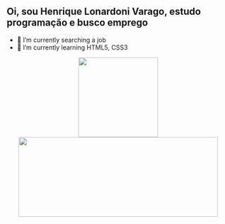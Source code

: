 ## Oi, sou Henrique Lonardoni Varago, estudo programação e busco emprego


- 🔎  I’m currently searching a job
- 📖  I’m currently learning HTML5, CSS3

<div align="center">
  <a href="https://github.com/HenriqueLonardoniVarago">
  <img height="180em" src="https://github-readme-stats.vercel.app/api?username=HenriqueLonardoniVarago&show_icons=true&theme=highcontrast&include_all_commits=true&count_private=true"/>
    
  <img height="180em" width="450em" src="https://github-readme-stats.vercel.app/api/top-langs/?username=HenriqueLonardoniVarago&layout=compact&langs_count=7&theme=highcontrast"/>
</div>
 
